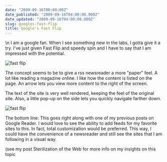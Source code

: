 ```yaml
---
date: "2009-09-16T00:00:00Z"
date_published: "2009-09-16T04:00:00.000Z"
date_updated: "2009-09-16T04:00:00.000Z"
slug: googles-fast-flip
title: Google's Fast Flip
---
```


\n    I am a google fan.  When I see something new in the labs, I gotta give it a try.  I've just given Fast Flip and speedy spin and I have to say that I am impressed with the potential.

![fast flip](/media_httpimgskitchco_iyvxh-scaled500.jpg)

The concept seems to be to give a rss newsreader a more "paper" feel.  A lot like reading a magazine online.  I like how the content is listed on the page.  An arrow lets you view more content to the right of the screen.

The text of the site is very well rendered, keeping the feel of the original site.  Also, a little pop-up on the side lets you quickly navigate farther down.

![fast flip](/media_httpimgskitchco_rvcud-scaled500.jpg)

The bottom line:  This goes right along with one of my previous posts on Google Reader.  I would love to see the ability to add feeds for my favorite sites to this.  In fact, total customization would be preferred.  This way, I could have the convenience of a newsreader and still see the sites that I am following in a visual way.

(see my post Sterilization of the Web for more info on my insights on this topic
